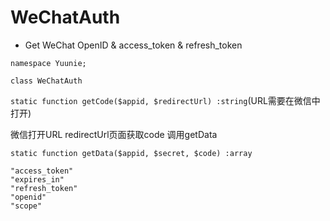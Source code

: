 # WeChatAuth
* Get WeChat OpenID &amp; access_token &amp; refresh_token


`namespace Yuunie;`

`class WeChatAuth`

`static function getCode($appid, $redirectUrl) :string`(URL需要在微信中打开)

微信打开URL
redirectUrl页面获取code
调用getData

`static function getData($appid, $secret, $code) :array`

```
"access_token"
"expires_in"
"refresh_token"
"openid"
"scope"
```
